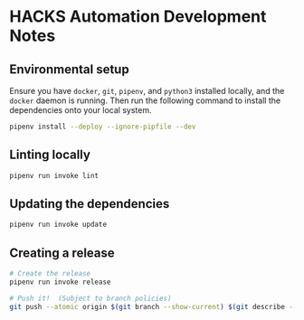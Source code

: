 # HACKS Automation Development Notes

## Environmental setup

Ensure you have `docker`, `git`, `pipenv`, and `python3` installed locally, and the `docker` daemon is running. Then run the following command to
install the dependencies onto your local system.

```bash
pipenv install --deploy --ignore-pipfile --dev
```

## Linting locally

```bash
pipenv run invoke lint
```

## Updating the dependencies

```bash
pipenv run invoke update
```

## Creating a release

```bash
# Create the release
pipenv run invoke release

# Push it!  (Subject to branch policies)
git push --atomic origin $(git branch --show-current) $(git describe --tags)
```
